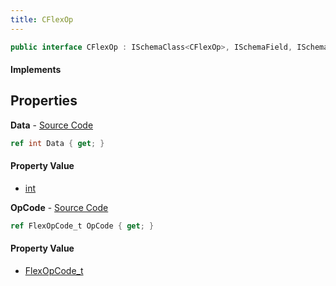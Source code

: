 ```yaml
---
title: CFlexOp
---
```


```csharp
public interface CFlexOp : ISchemaClass<CFlexOp>, ISchemaField, ISchemaClass, INativeHandle
```

#### Implements

## Properties

**Data** - [Source Code](https://github.com/swiftly-solution/swiftlys2/blob/main/managed/src/SwiftlyS2.Generated/Schemas/Interfaces/CFlexOp.cs#L18)

```csharp
ref int Data { get; }
```

#### Property Value

- [int](https://learn.microsoft.com/dotnet/api/system.int32)

**OpCode** - [Source Code](https://github.com/swiftly-solution/swiftlys2/blob/main/managed/src/SwiftlyS2.Generated/Schemas/Interfaces/CFlexOp.cs#L16)

```csharp
ref FlexOpCode_t OpCode { get; }
```

#### Property Value

- [FlexOpCode_t](/docs/api/shared/schemadefinitions/flexopcode_t)

